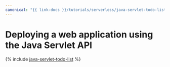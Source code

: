 ```yaml
---
canonical: "{{ link-docs }}/tutorials/serverless/java-servlet-todo-list"
---
```


# Deploying a web application using the Java Servlet API

{% include [java-servlet-todo-list](../../_tutorials/serverless/java-servlet-todo-list.md) %}